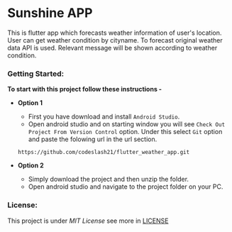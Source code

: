 # Sunshine APP
This is flutter app which forecasts weather information of user's location. User can get weather condition by cityname. To forecast original weather data API is used. Relevant message will be shown according to weather condition.

### Getting Started:

**To start with this project follow these instructions -**

- **Option 1**

  - First you have download and install `Android Studio`.
  - Open android studio and on starting window you will see `Check Out Project From Version Control` option. Under this select `Git` option and paste the folowing url in the url section.
  ```
  https://github.com/codeslash21/flutter_weather_app.git 
  ```

- **Option 2**

  - Simply download the project and then unzip the folder.
  - Open android studio and navigate to the project folder on your PC.

### License:
This project is under _MIT License_ see more in [LICENSE](https://github.com/codeslash21/flutter_weather_app/blob/master/LICENSE)
